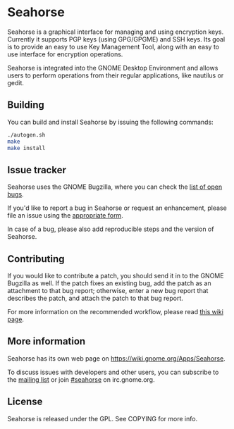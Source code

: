 # Seahorse
Seahorse is a graphical interface for managing and using encryption keys.
Currently it supports PGP keys (using GPG/GPGME) and SSH keys. Its goal is to
provide an easy to use Key Management Tool, along with an easy to use interface
for encryption operations.

Seahorse is integrated into the GNOME Desktop Environment and allows users to
perform operations from their regular applications, like nautilus or gedit.

## Building
You can build and install Seahorse by issuing the following commands:
```sh
./autogen.sh
make
make install
```

## Issue tracker
Seahorse uses the GNOME Bugzilla, where you can check the
[list of open bugs](https://bugzilla.gnome.org/browse.cgi?product=seahorse).

If you'd like to report a bug in Seahorse or request an enhancement, please file
an issue using the
[appropriate form](https://bugzilla.gnome.org/enter_bug.cgi?product=seahorse).

In case of a bug, please also add reproducible steps and the version of Seahorse.

## Contributing
If you would like to contribute a patch, you should send it in to the GNOME
Bugzilla as well. If the patch fixes an existing bug, add the patch as an
attachment to that bug report; otherwise, enter a new bug report that describes
the patch, and attach the patch to that bug report.

For more information on the recommended workflow, please read
[this wiki page](https://wiki.gnome.org/Git/WorkingWithPatches).

## More information
Seahorse has its own web page on https://wiki.gnome.org/Apps/Seahorse.

To discuss issues with developers and other users, you can subscribe to the
[mailing list](https://mail.gnome.org/mailman/listinfo/seahorse-list)
or join [#seahorse](irc://irc.gnome.org/seahorse) on irc.gnome.org.

## License
Seahorse is released under the GPL. See COPYING for more info.
